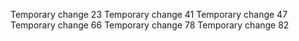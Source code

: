 Temporary change 23
Temporary change 41
Temporary change 47
Temporary change 66
Temporary change 78
Temporary change 82
